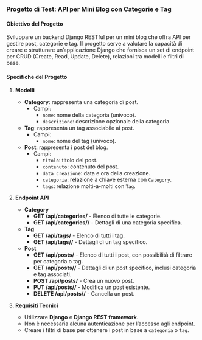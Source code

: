### Progetto di Test: **API per Mini Blog con Categorie e Tag**

#### Obiettivo del Progetto
Sviluppare un backend Django RESTful per un mini blog che offra API per gestire post, categorie e tag. Il progetto serve a valutare la capacità di creare e strutturare un’applicazione Django che fornisca un set di endpoint per CRUD (Create, Read, Update, Delete), relazioni tra modelli e filtri di base.

#### Specifiche del Progetto

1. **Modelli**
   - **Category**: rappresenta una categoria di post.
     - Campi:
       - `nome`: nome della categoria (univoco).
       - `descrizione`: descrizione opzionale della categoria.
   - **Tag**: rappresenta un tag associabile ai post.
     - Campi:
       - `nome`: nome del tag (univoco).
   - **Post**: rappresenta i post del blog.
     - Campi:
       - `titolo`: titolo del post.
       - `contenuto`: contenuto del post.
       - `data_creazione`: data e ora della creazione.
       - `categoria`: relazione a chiave esterna con `Category`.
       - `tags`: relazione molti-a-molti con `Tag`.

2. **Endpoint API**
   - **Category**
     - **GET /api/categories/** - Elenco di tutte le categorie.
     - **GET /api/categories/<id>/** - Dettagli di una categoria specifica.
   - **Tag**
     - **GET /api/tags/** - Elenco di tutti i tag.
     - **GET /api/tags/<id>/** - Dettagli di un tag specifico.
   - **Post**
     - **GET /api/posts/** - Elenco di tutti i post, con possibilità di filtrare per categoria o tag.
     - **GET /api/posts/<id>/** - Dettagli di un post specifico, inclusi categoria e tag associati.
     - **POST /api/posts/** - Crea un nuovo post.
     - **PUT /api/posts/<id>/** - Modifica un post esistente.
     - **DELETE /api/posts/<id>/** - Cancella un post.

3. **Requisiti Tecnici**
   - Utilizzare **Django** e **Django REST framework**.
   - Non è necessaria alcuna autenticazione per l’accesso agli endpoint.
   - Creare i filtri di base per ottenere i post in base a `categoria` o `tag`.

